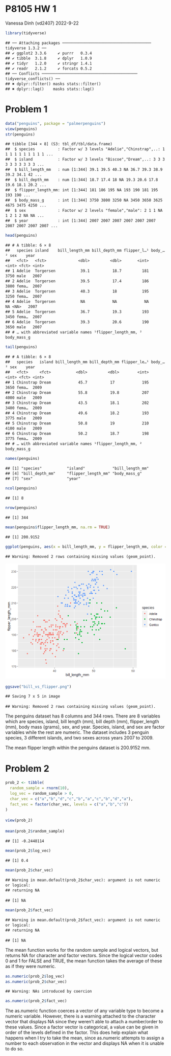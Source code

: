 P8105 HW 1
================
Vanessa Dinh (vd2407)
2022-9-22

``` r
library(tidyverse)
```

    ## ── Attaching packages ─────────────────────────────────────── tidyverse 1.3.2 ──
    ## ✔ ggplot2 3.3.6     ✔ purrr   0.3.4
    ## ✔ tibble  3.1.8     ✔ dplyr   1.0.9
    ## ✔ tidyr   1.2.0     ✔ stringr 1.4.1
    ## ✔ readr   2.1.2     ✔ forcats 0.5.2
    ## ── Conflicts ────────────────────────────────────────── tidyverse_conflicts() ──
    ## ✖ dplyr::filter() masks stats::filter()
    ## ✖ dplyr::lag()    masks stats::lag()

# Problem 1

``` r
data("penguins", package = "palmerpenguins")
view(penguins)
str(penguins)
```

    ## tibble [344 × 8] (S3: tbl_df/tbl/data.frame)
    ##  $ species          : Factor w/ 3 levels "Adelie","Chinstrap",..: 1 1 1 1 1 1 1 1 1 1 ...
    ##  $ island           : Factor w/ 3 levels "Biscoe","Dream",..: 3 3 3 3 3 3 3 3 3 3 ...
    ##  $ bill_length_mm   : num [1:344] 39.1 39.5 40.3 NA 36.7 39.3 38.9 39.2 34.1 42 ...
    ##  $ bill_depth_mm    : num [1:344] 18.7 17.4 18 NA 19.3 20.6 17.8 19.6 18.1 20.2 ...
    ##  $ flipper_length_mm: int [1:344] 181 186 195 NA 193 190 181 195 193 190 ...
    ##  $ body_mass_g      : int [1:344] 3750 3800 3250 NA 3450 3650 3625 4675 3475 4250 ...
    ##  $ sex              : Factor w/ 2 levels "female","male": 2 1 1 NA 1 2 1 2 NA NA ...
    ##  $ year             : int [1:344] 2007 2007 2007 2007 2007 2007 2007 2007 2007 2007 ...

``` r
head(penguins)
```

    ## # A tibble: 6 × 8
    ##   species island    bill_length_mm bill_depth_mm flipper_l…¹ body_…² sex    year
    ##   <fct>   <fct>              <dbl>         <dbl>       <int>   <int> <fct> <int>
    ## 1 Adelie  Torgersen           39.1          18.7         181    3750 male   2007
    ## 2 Adelie  Torgersen           39.5          17.4         186    3800 fema…  2007
    ## 3 Adelie  Torgersen           40.3          18           195    3250 fema…  2007
    ## 4 Adelie  Torgersen           NA            NA            NA      NA <NA>   2007
    ## 5 Adelie  Torgersen           36.7          19.3         193    3450 fema…  2007
    ## 6 Adelie  Torgersen           39.3          20.6         190    3650 male   2007
    ## # … with abbreviated variable names ¹​flipper_length_mm, ²​body_mass_g

``` r
tail(penguins)
```

    ## # A tibble: 6 × 8
    ##   species   island bill_length_mm bill_depth_mm flipper_le…¹ body_…² sex    year
    ##   <fct>     <fct>           <dbl>         <dbl>        <int>   <int> <fct> <int>
    ## 1 Chinstrap Dream            45.7          17            195    3650 fema…  2009
    ## 2 Chinstrap Dream            55.8          19.8          207    4000 male   2009
    ## 3 Chinstrap Dream            43.5          18.1          202    3400 fema…  2009
    ## 4 Chinstrap Dream            49.6          18.2          193    3775 male   2009
    ## 5 Chinstrap Dream            50.8          19            210    4100 male   2009
    ## 6 Chinstrap Dream            50.2          18.7          198    3775 fema…  2009
    ## # … with abbreviated variable names ¹​flipper_length_mm, ²​body_mass_g

``` r
names(penguins) 
```

    ## [1] "species"           "island"            "bill_length_mm"   
    ## [4] "bill_depth_mm"     "flipper_length_mm" "body_mass_g"      
    ## [7] "sex"               "year"

``` r
ncol(penguins)
```

    ## [1] 8

``` r
nrow(penguins)
```

    ## [1] 344

``` r
mean(penguins$flipper_length_mm, na.rm = TRUE)
```

    ## [1] 200.9152

``` r
ggplot(penguins, aes(x = bill_length_mm, y = flipper_length_mm, color = species)) + geom_point()
```

    ## Warning: Removed 2 rows containing missing values (geom_point).

![](p8105_hw1_vd2407_files/figure-gfm/problem_1-1.png)<!-- -->

``` r
ggsave("bill_vs_flipper.png")
```

    ## Saving 7 x 5 in image

    ## Warning: Removed 2 rows containing missing values (geom_point).

The penguins dataset has 8 columns and 344 rows. There are 8 variables
which are species, island, bill length (mm), bill depth (mm),
flipper_length (mm), body mass (grams), sex, and year. Species, island,
and sex are factor variables while the rest are numeric. The dataset
includes 3 penguin species, 3 different islands, and two sexes across
years 2007 to 2009.

The mean flipper length within the penguins dataset is 200.9152 mm.

# Problem 2

``` r
prob_2 <- tibble(
  random_sample = rnorm(10),
  log_vec = random_sample > 0,
  char_vec = c("a","b","d","c","b","a","c","b","d","a"),
  fact_vec = factor(char_vec, levels = c("a","b","c"))
)

view(prob_2)

mean(prob_2$random_sample)
```

    ## [1] -0.2448114

``` r
mean(prob_2$log_vec)
```

    ## [1] 0.4

``` r
mean(prob_2$char_vec)
```

    ## Warning in mean.default(prob_2$char_vec): argument is not numeric or logical:
    ## returning NA

    ## [1] NA

``` r
mean(prob_2$fact_vec)
```

    ## Warning in mean.default(prob_2$fact_vec): argument is not numeric or logical:
    ## returning NA

    ## [1] NA

The mean function works for the random sample and logical vectors, but
returns NA for character and factor vectors. Since the logical vector
codes 0 and 1 for FALSE and TRUE, the mean function takes the average of
these as if they were numeric.

``` r
as.numeric(prob_2$log_vec)
as.numeric(prob_2$char_vec)
```

    ## Warning: NAs introduced by coercion

``` r
as.numeric(prob_2$fact_vec)
```

The as.numeric function coerces a vector of any variable type to become
a numeric variable. However, there is a warning attached to the
character vector that displays NA since they weren’t able to attach a
number/order to these values. Since a factor vector is categorical, a
value can be given in order of the levels defined in the factor. This
does help explain what happens when I try to take the mean, since
as.numeric attempts to assign a number to each observation in the vector
and displays NA when it is unable to do so.
